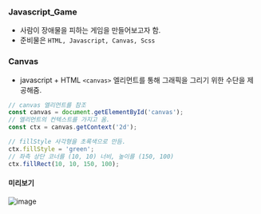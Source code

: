 ### Javascript_Game

* 사람이 장애물을 피하는 게임을 만들어보고자 함.
* 준비물은 `HTML, Javascript, Canvas, Scss`

### Canvas

* javascript + HTML `<canvas>` 엘리먼트를 통해 그래픽을 그리기 위한 수단을 제공해줌.

```js
// canvas 엘리먼트를 참조
const canvas = document.getElementById('canvas');
// 엘리먼트의 컨텍스트를 가지고 옴.
const ctx = canvas.getContext('2d');

// fillStyle 사각형을 초록색으로 만듬.
ctx.fillStyle = 'green';
// 좌측 상단 코너를 (10, 10) 너비, 높이를 (150, 100)
ctx.fillRect(10, 10, 150, 100);
```

#### 미리보기
![image](https://user-images.githubusercontent.com/55069045/136756597-09722b5b-7271-40d9-91d2-1d0fddee07b3.png)
